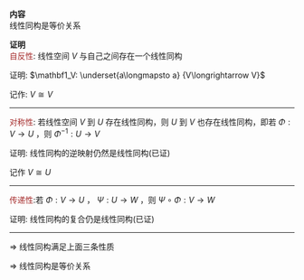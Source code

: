 **内容**    
线性同构是等价关系    
    
**证明**    
<font color=brown>自反性</font>: 线性空间 $V$ 与自己之间存在一个线性同构    
    
证明:  $\mathbf1_V: \underset{a\longmapsto a}    
{V\longrightarrow V}$     
    
记作:  $V\cong V$     
    
---    
    
<font color=brown>对称性</font>: 若线性空间 $V$ 到 $U$ 存在线性同构，则 $U$ 到 $V$ 也存在线性同构，即若 $\Phi: V\longrightarrow U$ ，则 $\Phi^{-1}: U\longrightarrow V$     
    
证明: 线性同构的逆映射仍然是线性同构(已证)    
    
记作 $V\cong U$     
    
---    
    
<font color=brown>传递性</font>:若 $\Phi: V\rightarrow U$ ， $\Psi: U\rightarrow W$ ，则 $\Psi\circ\Phi: V\rightarrow W$     
    
证明: 线性同构的复合仍是线性同构(已证)    
    
---    
    
 $\Rightarrow$ 线性同构满足上面三条性质    
    
 $\Rightarrow$ 线性同构是等价关系    

